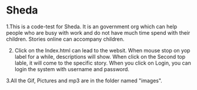 # Sheda
1.This is a code-test for Sheda.
It is an government org which can help people who are busy with work and do not have much time spend with their children. Stories online can accompany children.

2. Click on the Index.html can lead to the websit. When mouse stop on yop label for a while, descriptions will show. When click on the Second top lable, it will come to the specific story.
When you click on Login, you can login the system with username and password.

3.All the Gif, Pictures and mp3 are in the folder named "images".
